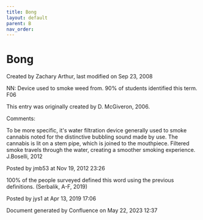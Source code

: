 ```yaml
---
title: Bong
layout: default
parent: B
nav_order:
---
```


# Bong

Created by  Zachary Arthur, last modified on Sep 23, 2008

NN: Device used to smoke weed from. 90% of students identified this term. F06 

This entry was originally created by D. McGiveron, 2006.

Comments:

To be more specific, it's water filtration device generally used to smoke cannabis noted for the distinctive bubbling sound made by use. The cannabis is lit on a stem pipe, which is joined to the mouthpiece. Filtered smoke travels through the water, creating a smoother smoking experience. J.Boselli, 2012

Posted by jmb53 at Nov 19, 2012 23:26

100% of the people surveyed defined this word using the previous definitions. (Serbalik, A-F, 2019)

Posted by jys1 at Apr 13, 2019 17:06

Document generated by Confluence on May 22, 2023 12:37


